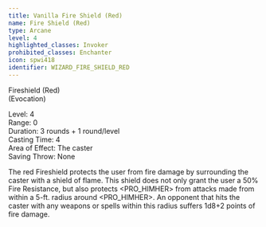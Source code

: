 ```yaml
---
title: Vanilla Fire Shield (Red)
name: Fire Shield (Red)
type: Arcane
level: 4
highlighted_classes: Invoker
prohibited_classes: Enchanter
icon: spwi418
identifier: WIZARD_FIRE_SHIELD_RED
---
```

Fireshield (Red)  
(Evocation)  
  
Level: 4  
Range: 0  
Duration: 3 rounds + 1 round/level  
Casting Time: 4  
Area of Effect: The caster  
Saving Throw: None  
  
The red Fireshield protects the user from fire damage by surrounding the caster with a shield of flame. This shield does not only grant the user a 50% Fire Resistance, but also protects &lt;PRO_HIMHER&gt; from attacks made from within a 5-ft. radius around &lt;PRO_HIMHER&gt;. An opponent that hits the caster with any weapons or spells within this radius suffers 1d8+2 points of fire damage.  
